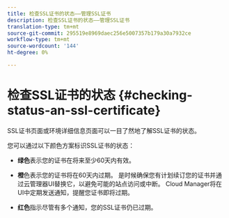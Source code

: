 ```yaml
---
title: 检查SSL证书的状态——管理SSL证书
description: 检查SSL证书的状态——管理SSL证书
translation-type: tm+mt
source-git-commit: 295519e8969daec256e5007357b179a30a7932ce
workflow-type: tm+mt
source-wordcount: '144'
ht-degree: 0%

---
```



# 检查SSL证书的状态 {#checking-status-an-ssl-certificate}

SSL证书页面或环境详细信息页面可以一目了然地了解SSL证书的状态。

您可以通过以下颜色方案标识SSL证书的状态：

* **绿色**&#x200B;表示您的证书在将来至少60天内有效。

* **橙**&#x200B;色表示您的证书将在60天内过期。 是时候确保您有计划续订您的证书并通过云管理器UI替换它，以避免可能的站点访问或中断。 Cloud Manager将在UI中定期发送通知，提醒您证书即将过期。

* **红色**&#x200B;指示尽管有多个通知，您的SSL证书仍已过期。